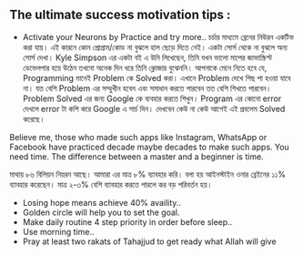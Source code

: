 ## The ultimate success motivation tips :

- Activate your Neurons by Practice and try more..
চর্চার মাধ্যমে ব্রেনের নিউরন একটিভ করা যায়। এই কারনে কোন প্রোগ্রাম/কোড না বুঝলে হাল ছেড়ে দিতে নেই। একটা সোর্স থেকে না বুঝলে অন্য সোর্স দেখা। Kyle Simpson এর একটা বই এ উনি লিখেছেন, তিনি যখন ভালো মাপের জাভাস্ক্রিপ্ট ডেভেলপার হয়ে উঠেন তখনো অনেক দিন ধরে তিনি ক্লোজার বুঝেননি। আপনাকে মেনে নিতে হবে যে, Programming মানেই Problem কে Solved করা। এখানে Problem দেখে পিছ পা হওয়া যাবে না। যত বেশি Problem এর সম্মুখীন হবেন এবং সমাধান করতে পারবেন তত বেশি শিখতে পারবেন।
Problem Solved এর জন্য Google কে ব্যবহার করতে শিখুন। Program এর কোনো error দেখলে error টা কপি করে Google এ সার্চ দিন। দেখবেন কেউ না কেউ আগেই এই প্রবলেম Solved করেছে। 

Believe me, those who made such apps like Instagram, WhatsApp or Facebook have practiced decade maybe decades to make such apps. You need time. The difference between a master and a beginner is time.

মাথায় ৮৬ বিলিয়ন নিয়রন আছে। আমারা এর মাত্র ৮% ব্যাবহার করি। বলা হয় আইনস্টাইন ওনার ব্রেইনের ১১% ব্যাবহার করেছেন। মাত্র ২-৩% বেশি ব্যাবহার করতে পারলে কর বড় পরিবর্তন হয়।

- Losing hope means achieve 40% availity..
- Golden circle will help you to set the goal.
- Make daily routine 4 step priority in order before sleep..
- Use morning time..
- Pray at least two rakats of Tahajjud to get ready what Allah will give
